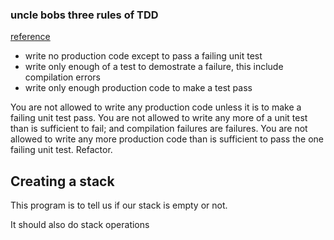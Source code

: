 ### uncle bobs three rules of TDD

[reference](https://blog.cleancoder.com/uncle-bob/2014/12/17/TheCyclesOfTDD.html)

- write no production code except to pass a failing unit test
- write only enough of a test to demostrate a failure, this include compilation errors
- write only enough production code to make a test pass

You are not allowed to write any production code unless it is to make a failing unit test pass.
You are not allowed to write any more of a unit test than is sufficient to fail; and compilation failures are failures.
You are not allowed to write any more production code than is sufficient to pass the one failing unit test.
Refactor.

## Creating a stack
This program is to tell us if our stack is empty or not.

It should also do stack operations
